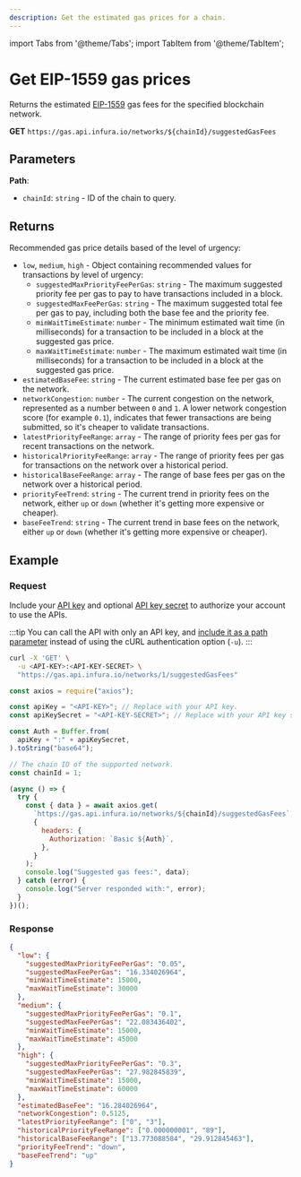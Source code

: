 ```yaml
---
description: Get the estimated gas prices for a chain.
---
```


import Tabs from '@theme/Tabs';
import TabItem from '@theme/TabItem';

# Get EIP-1559 gas prices

Returns the estimated [EIP-1559](https://eips.ethereum.org/EIPS/eip-1559) gas fees for the specified
blockchain network.

**GET** `https://gas.api.infura.io/networks/${chainId}/suggestedGasFees`

## Parameters

**Path**:

- `chainId`: `string` - ID of the chain to query.

## Returns

Recommended gas price details based of the level of urgency:

- `low`, `medium`, `high` - Object containing recommended values for transactions by level of urgency:
  - `suggestedMaxPriorityFeePerGas`: `string` - The maximum suggested priority fee per gas to pay
    to have transactions included in a block.
  - `suggestedMaxFeePerGas`: `string` - The maximum suggested total fee per gas to pay, including
    both the base fee and the priority fee.
  - `minWaitTimeEstimate`: `number` - The minimum estimated wait time (in milliseconds) for a
    transaction to be included in a block at the suggested gas price.
  - `maxWaitTimeEstimate`: `number` - The maximum estimated wait time (in milliseconds) for a
    transaction to be included in a block at the suggested gas price.
- `estimatedBaseFee`: `string` - The current estimated base fee per gas on the network.
- `networkCongestion`: `number` - The current congestion on the network, represented as a number
  between `0` and `1`.
  A lower network congestion score (for example `0.1`), indicates that fewer transactions are being
  submitted, so it's cheaper to validate transactions.
- `latestPriorityFeeRange`: `array` - The range of priority fees per gas for recent transactions on
  the network.
- `historicalPriorityFeeRange`: `array` - The range of priority fees per gas for transactions on the
  network over a historical period.
- `historicalBaseFeeRange`: `array` - The range of base fees per gas on the network over a
  historical period.
- `priorityFeeTrend`: `string` - The current trend in priority fees on the network, either `up` or
  `down` (whether it's getting more expensive or cheaper).
- `baseFeeTrend`: `string` - The current trend in base fees on the network, either `up` or
  `down` (whether it's getting more expensive or cheaper).

## Example

### Request

Include your [API key](../../../../../developer-tools/dashboard/get-started/create-api)
and optional [API key secret](../../../../../developer-tools/dashboard/how-to/secure-an-api/api-key-secret/)
to authorize your account to use the APIs.

:::tip
You can call the API with only an API key, and [include it as a path parameter](../api-reference/index.md#supported-api-request-formats)
instead of using the cURL authentication option (`-u`).
:::

<Tabs>
  <TabItem value="cURL" label="cURL" default >

```bash
curl -X 'GET' \
  -u <API-KEY>:<API-KEY-SECRET> \
  "https://gas.api.infura.io/networks/1/suggestedGasFees"
```

  </TabItem>
  <TabItem value="JavaScript">

```javascript
const axios = require("axios");

const apiKey = "<API-KEY>"; // Replace with your API key.
const apiKeySecret = "<API-KEY-SECRET>"; // Replace with your API key secret.

const Auth = Buffer.from(
  apiKey + ":" + apiKeySecret,
).toString("base64");

// The chain ID of the supported network.
const chainId = 1;

(async () => {
  try {
    const { data } = await axios.get(
      `https://gas.api.infura.io/networks/${chainId}/suggestedGasFees`,
      {
        headers: {
          Authorization: `Basic ${Auth}`,
        },
      }
    );
    console.log("Suggested gas fees:", data);
  } catch (error) {
    console.log("Server responded with:", error);
  }
})();
```

  </TabItem>
</Tabs>

### Response

```json
{
  "low": {
    "suggestedMaxPriorityFeePerGas": "0.05",
    "suggestedMaxFeePerGas": "16.334026964",
    "minWaitTimeEstimate": 15000,
    "maxWaitTimeEstimate": 30000
  },
  "medium": {
    "suggestedMaxPriorityFeePerGas": "0.1",
    "suggestedMaxFeePerGas": "22.083436402",
    "minWaitTimeEstimate": 15000,
    "maxWaitTimeEstimate": 45000
  },
  "high": {
    "suggestedMaxPriorityFeePerGas": "0.3",
    "suggestedMaxFeePerGas": "27.982845839",
    "minWaitTimeEstimate": 15000,
    "maxWaitTimeEstimate": 60000
  },
  "estimatedBaseFee": "16.284026964",
  "networkCongestion": 0.5125,
  "latestPriorityFeeRange": ["0", "3"],
  "historicalPriorityFeeRange": ["0.000000001", "89"],
  "historicalBaseFeeRange": ["13.773088584", "29.912845463"],
  "priorityFeeTrend": "down",
  "baseFeeTrend": "up"
}
```